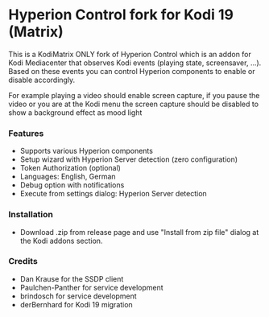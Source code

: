 # Hyperion Control fork for Kodi 19 (Matrix)

This is a KodiMatrix ONLY fork of Hyperion Control which is an addon for Kodi Mediacenter that observes Kodi events (playing state, screensaver, ...). Based on these events you can control Hyperion components to enable or disable accordingly.

For example playing a video should enable screen capture, if you pause the video or you are at the Kodi menu the screen capture should be disabled to show a background effect as mood light

### Features
- Supports various Hyperion components
- Setup wizard with Hyperion Server detection (zero configuration)
- Token Authorization (optional)
- Languages: English, German
- Debug option with notifications
- Execute from settings dialog: Hyperion Server detection

### Installation
- Download .zip from release page and use "Install from zip file" dialog at the Kodi addons section.

### Credits
- Dan Krause for the SSDP client
- Paulchen-Panther for service development
- brindosch for service development
- derBernhard for Kodi 19 migration
